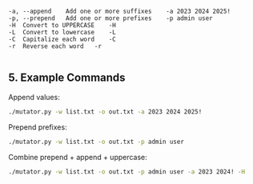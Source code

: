 

```

-a, --append	Add one or more suffixes	-a 2023 2024 2025!
-p, --prepend	Add one or more prefixes	-p admin user
-H	Convert to UPPERCASE	-H
-L	Convert to lowercase	-L
-C	Capitalize each word	-C
-r	Reverse each word	-r


```


## 5. Example Commands

Append values:

```bash
./mutator.py -w list.txt -o out.txt -a 2023 2024 2025!
```

Prepend prefixes:

```bash
./mutator.py -w list.txt -o out.txt -p admin user
```

Combine prepend + append + uppercase:

```bash
./mutator.py -w list.txt -o out.txt -p admin user -a 2023 2024! -H
```
